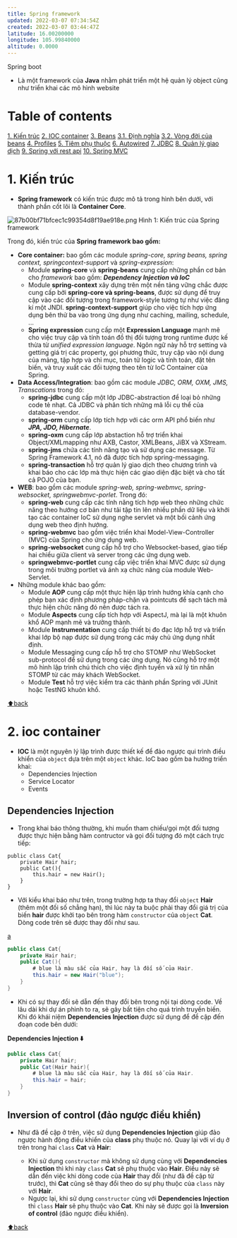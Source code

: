 ```yaml
---
title: Spring framework
updated: 2022-03-07 07:34:54Z
created: 2022-03-07 03:44:47Z
latitude: 16.00200000
longitude: 105.99840000
altitude: 0.0000
---
```


<ctb markdown=1>Spring boot</ctb>
- Là một framework của **Java** nhằm phát triển một hệ quản lý object cũng như triển khai các mô hình website

# Table of contents
[1. Kiến trúc](#1-kiến-trúc)
[2. IOC container](#2-ioc-container)
[3. Beans](3-#Beans)
	[3.1. Định nghĩa](#3-1-định-nghĩa)
	[3.2. Vòng đời của beans](#3-2-vòng-đời)
[4. Profiles](#4-profiles)
[5. Tiêm phụ thuộc](#5-tiêm-phụ-thuộc)
[6. Autowired](#6-autowired)
[7. JDBC](#7-jdbc)
[8. Quản lý giao dịch](#8-quản-lý-giao-dịch)
[9. Spring với rest api](#9-rest-api)
[10. Spring MVC](#10-spring-mvc)

# 1. Kiến trúc
- **Spring framework** có kiến trúc được mô tả trong hình bên dưới, với thành phần cốt lõi  là **Container Core**.

![87b00bf71bfcec1c99354d8f19ae918e.png](../_resources/87b00bf71bfcec1c99354d8f19ae918e.png)
<span>Hình 1: Kiến trúc của Spring framework</span>

<explain markdown=1>
<p markdown=1>Trong đó, kiến trúc của <b markdown=1>Spring framework bao gồm:</b>
<ul markdown=1>
<li><b markdown=1>Core container:</b> bao gồm các module <i markdown=1>spring-core, spring beans, spring context, springcontext-support </i> và <i markdown=1>spring-expression</i>:
<ul markdown=1>
<li>Module <b markdown=1>spring-core</b> và <b markdown=1>spring-beans</b> cung cấp những phần cơ bản cho <i markdown=1>framework</i> bao gồm: <i markdown=1><b markdown=1>Dependency Injection và IoC </b></i>
<li>Module <b markdown=1>spring-context</b> xây dựng trên một nền tảng vững chắc được cung cấp bởi <b markdown=1>spring-core và spring-beans</b>, được sử dụng để truy cập vào các đối tượng trong framework-style tương tự như việc đăng kí một JNDI.  <b markdown=1>spring-context-support</b> giúp cho việc tích hợp ứng dụng bên thử ba vào trong ứng dụng như caching, mailing, schedule, ... 
<li><b markdown=1>Spring expression</b> cung cấp một <b markdown=1>Expression Language</b> mạnh mẽ cho việc truy cập và tính toán đồ thị đối tượng trong runtime được kế thừa từ <i markdown=1>unified expression language</i>. Ngôn ngữ này hỗ trợ setting và getting giá trị các property, gọi phương thức, truy cập vào nội dung của mảng, tập hợp và chỉ mục, toán tử logic và tính toán, đặt tên biến, và truy xuất các đối tượng theo tên từ IoC Container của Spring.
</ul>
<li><b markdown=1>Data Access/Integration</b>: bao gồm các module <i markdown=1>JDBC, ORM, OXM, JMS, Transcations</i> trong đó:
<ul markdown=1>
<li><b markdown=1>spring-jdbc</b> cung cấp một lớp JDBC-abstraction để loại bỏ những code tẻ nhạt. Cả JDBC và phân tích những mã lỗi cụ thể của database-vendor.
<li><b markdown=1>spring-orm</b> cung cấp lớp tích hợp với các orm API phổ biến như <i markdown=1><b markdown=1>JPA, JDO, Hibernate</b></i>.
<li><b markdown=1>spring-oxm</b> cung cấp lớp abstaction hỗ trợ triển khai Object/XMLmapping như AXB,  Castor, XMLBeans, JiBX và XStream.
<li><b markdown=1>spring-jms</b> chứa các tính năng tạo và sử dụng các message. Từ Spring Framework 4.1, nó đã được tích hợp spring-messaging.
<li><b markdown=1>spring-transaction</b> hỗ trợ quản lý giao dịch theo chương trình và khai báo cho các lớp mà thực hiện các giao diện đặc biệt và cho tất cả POJO của bạn.
</ul>
<li><b markdown=1>WEB</b>: bao gồm các module <i markdown=1>spring-web, spring-webmvc, spring-websocket, springwebmvc-porlet</i>. Trong đó:
<ul markdown=1>
<li><b markdown=1>spring-web</b> cung cấp các tính năng tích hợp web theo những chức năng theo hướng cơ bản như tải tập tin lên nhiều phần dữ liệu và khởi tạo các container IoC sử dụng nghe servlet và một bối cảnh ứng dụng web theo định hướng.
<li><b markdown=1>spring-webmvc</b> bao gồm việc triển khai Model-View-Controller (MVC) của Spring cho ứng dụng web.
<li><b markdown=1>spring-websocket</b> cung cấp hỗ trợ cho Websocket-based, giao tiếp hai chiều giữa client và server trong các ứng dụng web.
<li><b markdown=1>springwebmvc-portlet</b> cung cấp việc triển khai MVC được sử dụng trong môi trường portlet và ánh xạ chức năng của module Web-Servlet. 
</ul>
<li>Những module khác bao gồm:
<ul markdown=1>
<li>Module <b markdown=1>AOP</b> cung cấp một thực hiện lập trình hướng khía cạnh cho phép bạn xác định phương pháp-chặn và pointcuts để sạch tách mã thực hiện chức năng đó nên được tách ra.
<li>Module <b markdown=1>Aspects</b> cung cấp tích hợp với AspectJ, mà lại là một khuôn khổ AOP mạnh mẽ và trưởng thành.
<li>Module <b markdown=1>Instrumentation</b> cung cấp thiết bị đo đạc lớp hỗ trợ và triển khai lớp bộ nạp được sử dụng trong các máy chủ ứng dụng 
nhất định.
<li>Module <kp markdown=1>Messaging</kp> cung cấp hỗ trợ cho STOMP như WebSocket sub-protocol để sử dụng trong các ứng dụng. Nó cũng hỗ trợ một mô hình lập trình chú thích cho việc định tuyến và xử lý tin nhắn STOMP từ các máy khách WebSocket.
<li>Module <b markdown=1>Test</b> hỗ trợ việc kiểm tra các thành phần Spring với JUnit hoặc TestNG khuôn khổ. </ul>
</ul>
</p>
</explain>

[:arrow_up:back](#table-of-contents)
# 2. ioc container
- **IOC** là một nguyên lý lập trình được thiết kế để đảo ngược qui trình điều khiển của `object` dựa trên một `object` khác. IoC bao gồm ba hướng triển khai:
	- Dependencies Injection
	- Service Locator
	- Events
## Dependencies Injection

- Trong  khai báo thông thường, khi muốn tham chiếu/gọi một đối tượng được thực hiện bằng hàm contructor và gọi đối tượng đó một cách trực tiếp:
```
public class Cat{
	private Hair hair;
	public Cat(){
		this.hair = new Hair();
	}
}
```
- Với kiểu khai báo như trên, trong trường hợp ta thay đổi `object` **Hair** (thêm một đối số chẳng hạn), thì lúc này ta buộc phải thay đổi giá trị của biến **hair** được khởi tạo bên trong hàm `constructor` của `object` **Cat**. Dòng code trên sẽ được thay đổi như sau.

[a](#a)
```java
public class Cat{
	private Hair hair;
	public Cat(){
		# blue là màu sắc của Hair, hay là đối số của Hair. 
		this.hair = new Hair("blue");
	}
}
```
- Khi có sự thay đổi sẽ dẫn đến thay đổi bên trong nội tại dòng code. Về lâu dài khi dự án phình to ra, sẽ gây bất tiện cho quá trình truyền biến. Khi đó khái niệm **Dependencies Injection** được sử dụng để đề cập đến đoạn code bên dưới:

**Dependencies Injection :arrow_down:**
```java
public class Cat{
    private Hair hair;
    public Cat(Hair hair){
        # blue là màu sắc của Hair, hay là đối số của Hair. 
        this.hair = hair;
    }
}
```

## Inversion of control (đảo ngược điều khiển)
- Như đã đề cập ở trên, việc sử dụng **Dependencies  Injection** giúp đảo ngược hành động điều khiển của **class** phụ thuộc nó. Quay lại với ví dụ ở trên trong hai  `class` **Cat** và **Hair**:
	<explain markdown=1>
	<p markdown=1>
	<ul markdown=1>
	<li>Khi sử dụng <code markdown=1>constructor</code> mà không sử dụng cùng với <b markdown=1>Dependencies Injection</b> thì khi này <code markdown=1>class</code> <b markdown=1>Cat</b> sẽ phụ thuộc vào <b markdown=1>Hair</b>. Điều này sẽ dẫn đến việc khi dòng code của <b markdown=1>Hair</b> thay đổi (như đã đề cập từ trước), thì <b markdown=1>Cat</b> cũng sẽ thay đổi theo do sự phụ thuộc của <code markdown=1>class</code> này với <b markdown=1></b> <b markdown=1>Hair</b>.
	<li>Ngược lại, khi sử dụng <code markdown=1>constructor</code>  cùng với <b markdown=1>Dependencies Injection</b> thì <code markdown=1>class</code> <b markdown=1> Hair</b> sẽ phụ thuộc vào <b markdown=1>Cat</b>. Khi này sẽ được gọi là <b markdown=1>Inversion of control</b> (đảo ngược điều khiển).
	</ul>
	</p>
	</explain>
[:arrow_up:back](#table-of-contents)
